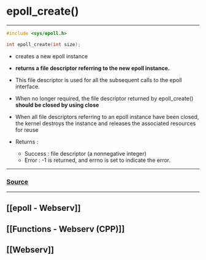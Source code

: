 # epoll_create()
---
~~~cpp
#include <sys/epoll.h>

int epoll_create(int size);
~~~
- creates a new epoll instance
- **returns a file descriptor referring to the new epoll instance.** 
- This file descriptor is used for all the subsequent calls to the epoll interface.
- When no longer required, the file descriptor returned by epoll_create() **should be closed by using close** 
- When all file descriptors referring to an epoll instance have been closed, the kernel destroys the instance and releases the associated resources for reuse

- Returns : 
	- Success : file descriptor (a nonnegative integer)
	- Error : -1 is returned, and errno is set to indicate the error.
---
### [Source](https://man7.org/linux/man-pages/man2/epoll_create.2.html)
---
## [[epoll - Webserv]]
## [[Functions - Webserv (CPP)]]
## [[Webserv]]